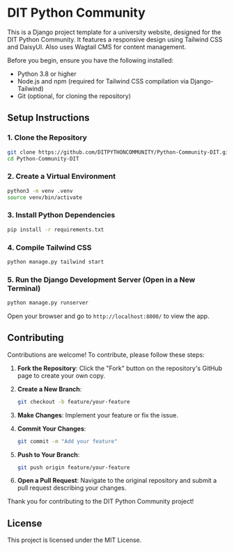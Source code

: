 # DIT Python Community

This is a Django project template for a university website, designed for the DIT Python Community. It features a responsive design using Tailwind CSS and DaisyUI. Also uses Wagtail CMS for content management.

Before you begin, ensure you have the following installed:

- Python 3.8 or higher
- Node.js and npm (required for Tailwind CSS compilation via Django-Tailwind)
- Git (optional, for cloning the repository)

## Setup Instructions

### 1. Clone the Repository

```bash
git clone https://github.com/DITPYTHONCOMMUNITY/Python-Community-DIT.git
cd Python-Community-DIT
```

### 2. Create a Virtual Environment

```bash
python3 -m venv .venv
source venv/bin/activate
```

### 3. Install Python Dependencies

```bash
pip install -r requirements.txt
```

### 4. Compile Tailwind CSS

```bash
python manage.py tailwind start
```

### 5. Run the Django Development Server (Open in a New Terminal)

```bash
python manage.py runserver
```

Open your browser and go to `http://localhost:8000/` to view the app.

## Contributing

Contributions are welcome! To contribute, please follow these steps:

1. **Fork the Repository**: Click the "Fork" button on the repository's GitHub page to create your own copy.

2. **Create a New Branch**:

   ```bash
   git checkout -b feature/your-feature
   ```

3. **Make Changes**: Implement your feature or fix the issue.

4. **Commit Your Changes**:

   ```bash
   git commit -m "Add your feature"
   ```

5. **Push to Your Branch**:

   ```bash
   git push origin feature/your-feature
   ```

6. **Open a Pull Request**: Navigate to the original repository and submit a pull request describing your changes.

Thank you for contributing to the DIT Python Community project!

## License

This project is licensed under the MIT License.
